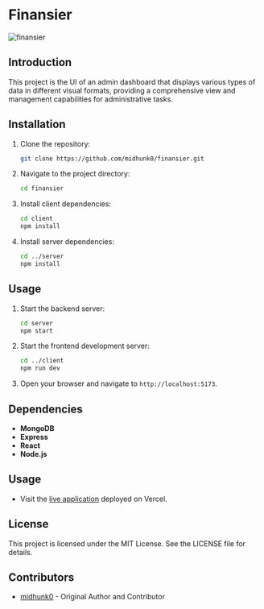 # Finansier

![finansier](https://github.com/user-attachments/assets/c84e56d1-539b-4731-b619-aa00f7893921)

## Introduction
This project is the UI of an admin dashboard that displays various types of data in different visual formats, providing a comprehensive view and management capabilities for administrative tasks.

## Installation

1. Clone the repository:
    ```sh
    git clone https://github.com/midhunk0/finansier.git
    ```
2. Navigate to the project directory:
    ```sh
    cd finansier
    ```
3. Install client dependencies:
    ```sh
    cd client
    npm install
    ```
4. Install server dependencies:
    ```sh
    cd ../server
    npm install
    ```

## Usage

1. Start the backend server:
    ```sh
    cd server
    npm start
    ```
2. Start the frontend development server:
    ```sh
    cd ../client
    npm run dev
    ```
3. Open your browser and navigate to `http://localhost:5173`.

## Dependencies

- **MongoDB**
- **Express**
- **React**
- **Node.js**

## Usage
- Visit the [live application](https://finansier.vercel.app/) deployed on Vercel.

## License
This project is licensed under the MIT License. See the LICENSE file for details.

## Contributors
- [midhunk0](https://github.com/midhunk0) - Original Author and Contributor
